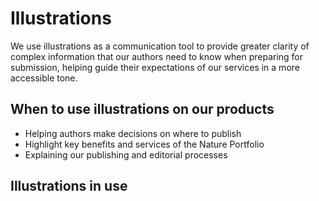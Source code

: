 # Illustrations

We use illustrations as a communication tool to provide greater clarity of complex information that our authors need to know when preparing for submission, helping guide their expectations of our services in a more accessible tone.

## When to use illustrations on our products
* Helping authors make decisions on where to publish
* Highlight key benefits and services of the Nature Portfolio
* Explaining our publishing and editorial processes

## Illustrations in use
<figure>
<picture>
<source type="image/svg" srcset="/images/nature portfolio/step-1.svg">
<img src="/images/nature portfolio/step-1.svg" alt=""/>	
</picture>
</figure>

<figure>
<picture>
<source type="image/svg" srcset="/images/nature portfolio/step-2.svg">
<img src="/images/nature portfolio/step-2.svg" alt=""/>	
</picture>
</figure>

<figure>
<picture>
<source type="image/svg" srcset="/images/nature portfolio/step-3-III.svg">
<img src="/images/nature portfolio/step-3-III.svg" alt=""/>	
</picture>
</figure>
